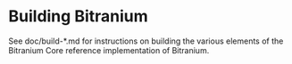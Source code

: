 Building Bitranium
================

See doc/build-*.md for instructions on building the various
elements of the Bitranium Core reference implementation of Bitranium.
